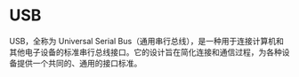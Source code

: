 # USB

USB，全称为 Universal Serial Bus（通用串行总线），是一种用于连接计算机和其他电子设备的标准串行总线接口。它的设计旨在简化连接和通信过程，为各种设备提供一个共同的、通用的接口标准。


